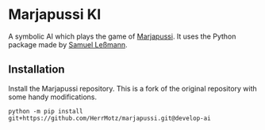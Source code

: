 # Marjapussi KI

A symbolic AI which plays the game of
[Marjapussi](https://marjapussi.de). It
uses the Python package made by 
[Samuel Leßmann](https://github.com/SamuelLess/marjapussi).

## Installation

Install the Marjapussi repository. 
This is a fork of the original repository
with some handy modifications.

```shell
python -m pip install git+https://github.com/HerrMotz/marjapussi.git@develop-ai
```
